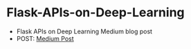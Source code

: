 # Flask-APIs-on-Deep-Learning
* Flask APIs on Deep Learning Medium blog post
* POST: [Medium Post](https://medium.com/@abhishekasdzxc/your-first-machine-learning-web-api-using-python-and-flask-1-ee5ba466c508)
